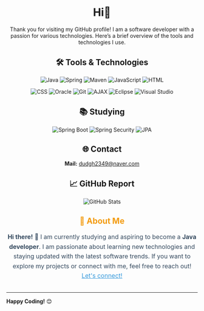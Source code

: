 <h1 align="center">Hi👋</h1>

<p align="center">
  Thank you for visiting my GitHub profile! I am a software developer with a passion for various technologies. Here’s a brief overview of the tools and technologies I use.
</p>

<div style="margin: 30px 0;"></div>

<h2 align="center">🛠️ Tools & Technologies</h2>

<p align="center">
  <img src="https://img.shields.io/badge/-Java-%23F7DF1C?style=flat&logo=java&logoColor=black" alt="Java">
  <img src="https://img.shields.io/badge/-Spring-%236DB33F?style=flat&logo=spring&logoColor=white" alt="Spring">
  <img src="https://img.shields.io/badge/-Maven-%23C71A36?style=flat&logo=apachemaven&logoColor=white" alt="Maven">
  <img src="https://img.shields.io/badge/-JavaScript-%23F7E018?style=flat&logo=javascript&logoColor=black" alt="JavaScript">
  <img src="https://img.shields.io/badge/-HTML-%23E34F26?style=flat&logo=html5&logoColor=white" alt="HTML">
</p>

<p align="center">
  <img src="https://img.shields.io/badge/-CSS-%231572B6?style=flat&logo=css3&logoColor=white" alt="CSS">
  <img src="https://img.shields.io/badge/-Oracle-%23F80000?style=flat&logo=oracle&logoColor=white" alt="Oracle">
  <img src="https://img.shields.io/badge/-Git-%23F1502F?style=flat&logo=git&logoColor=white" alt="Git">
  <img src="https://img.shields.io/badge/-AJAX-%23000000?style=flat&logo=ajax&logoColor=white" alt="AJAX">
  <img src="https://img.shields.io/badge/-Eclipse-%23E0E0E0?style=flat&logo=eclipse&logoColor=black" alt="Eclipse">
  <img src="https://img.shields.io/badge/-Visual%20Studio-%235C2D91?style=flat&logo=visual-studio&logoColor=white" alt="Visual Studio">
</p>

<div style="margin: 30px 0;"></div>

<h2 align="center">📚 Studying</h2>

<p align="center">
  <img src="https://img.shields.io/badge/-Spring%20Boot-%236DB33F?style=flat&logo=springboot&logoColor=white" alt="Spring Boot">
  <img src="https://img.shields.io/badge/-Spring%20Security-%23000000?style=flat&logo=springsecurity&logoColor=white" alt="Spring Security">
  <img src="https://img.shields.io/badge/-JPA-%23F79C42?style=flat&logo=jpa&logoColor=white" alt="JPA">
</p>

<div style="margin: 30px 0;"></div>

<h2 align="center">🌐 Contact</h2>
<p align="center">
  <strong>Mail:</strong> <a href="mailto:dudgh2349@naver.com">dudgh2349@naver.com</a>
</p>

<div style="margin: 30px 0;"></div>

<h2 align="center">📈 GitHub Report</h2>

<p align="center">
  <img src="https://github-readme-stats.vercel.app/api?username=your-github-username&show_icons=true&count_private=true&hide_title=false" alt="GitHub Stats">
</p>

<div style="margin: 30px 0;"></div>

<h2 align="center" style="color: #f39c12;">🚀 About Me</h2>

<p align="center" style="font-size: 16px; line-height: 1.6; color: #34495e;">
  <strong>Hi there!</strong> 👋 I am currently studying and aspiring to become a <strong>Java developer</strong>. I am passionate about learning new technologies and staying updated with the latest software trends. If you want to explore my projects or connect with me, feel free to reach out! <a href="mailto:dudgh2349@naver.com" style="color: #3498db;">Let's connect!</a>
</p>

<div style="margin: 30px 0;"></div>

---

**Happy Coding!** 😊
